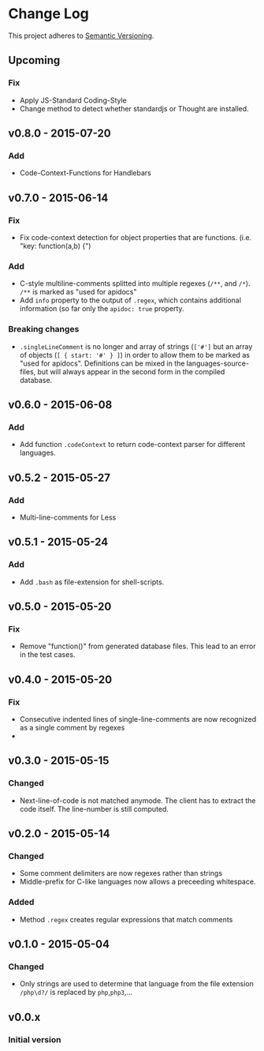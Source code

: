# Change Log

This project adheres to [Semantic Versioning](http://semver.org/).


## Upcoming

### Fix

- Apply JS-Standard Coding-Style
- Change method to detect whether standardjs or Thought are installed.

## v0.8.0 - 2015-07-20
### Add

- Code-Context-Functions for Handlebars

## v0.7.0 - 2015-06-14
### Fix
- Fix code-context detection for object properties that are functions.
  (i.e. "key: function(a,b) {")

### Add
- C-style multiline-comments splitted into multiple regexes (`/**`, and `/*`). 
  `/**` is marked as "used for apidocs"
- Add `info` property to the output of `.regex`, which contains additional information
  (so far only the `apidoc: true` property.
  
### Breaking changes

- `.singleLineComment` is no longer and array of strings (`['#']` but an array
  of objects (`[ { start: '#' } ]`) in order to allow them to be marked
  as "used for apidocs". Definitions can be mixed in the languages-source-files,
  but will always appear in the second form in the compiled database.

## v0.6.0 - 2015-06-08
### Add
- Add function `.codeContext` to return code-context parser for different languages.

## v0.5.2 - 2015-05-27
### Add
- Multi-line-comments for Less

## v0.5.1 - 2015-05-24
### Add
- Add `.bash` as file-extension for shell-scripts.

## v0.5.0 - 2015-05-20
### Fix
- Remove "function()" from generated database files. This lead to an error in the test cases.

## v0.4.0 - 2015-05-20
### Fix
- Consecutive indented lines of single-line-comments are now recognized 
  as a single comment by regexes
-

## v0.3.0 - 2015-05-15
### Changed
- Next-line-of-code is not matched anymode. The client has to extract the code itself.
  The line-number is still computed.


## v0.2.0 - 2015-05-14
### Changed
- Some comment delimiters are now regexes rather than strings
- Middle-prefix for C-like languages now allows a preceeding whitespace.

### Added
- Method `.regex` creates regular expressions that match comments

## v0.1.0 - 2015-05-04
### Changed
- Only strings are used to determine that language from the file extension
  `/php\d?/` is replaced by `php`,`php3`,...


## v0.0.x 
### Initial version
